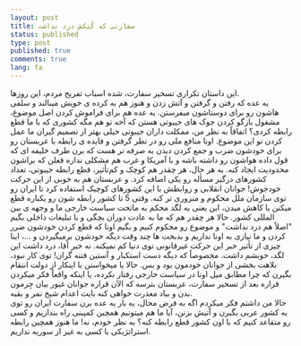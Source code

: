 ```yaml
---
layout: post
title: سفارتی که کُتکش درد نداشت
status: published
type: post
published: true
comments: true
lang: fa
---
```


<p class="justify">
این داستان تکراری تسخیر سفارت، شده اسباب تفریح مردم، این روزها.
<br>
 یه عده که رفتن و گرفتن و آتش زدن و هنوز هم به کرده ی خویش میبالند و سلفی هاشون رو برای دوستاشون میفرستن. یه عده هم برای فراموش کردن اصل موضوع، مشغول بازگو کردن جوک های جیبوتی هستن که آخه تو هم مگه کشوری که با ما قطع رابطه کردی؟ اتفاقاً به نظر من، ممکلت داران جیبوتی خیلی بهتر از تصمیم گیران ما عمل کردن تو این موضوع. اونا منافع ملی رو در نظر گرفتن و فایده ی رابطه با عربستان رو برای خودشون ضرب و جمع کردن دیدن به صرفه تر هست که برن طرف خلیفه ای که قول داده هواشون رو داشته باشه و با آمریکا و غرب هم مشکلی نداره فعلن که براشون محدودیت ایجاد کنه. به هر حال، هر چقدر هم کوچک و کم‌تأثیر، قطع رابطه جیبوتی، تعداد کشورهای درگیر مسأله رو یکی اضافه کرد. و عربستان هم به خوبی از این حرکت خودجوش! جوانان انقلابی و روابطش با این کشورهای کوچیک استفاده کرد تا ایران رو توی سازمان ملل محکوم و منزوری تر کنه. وقتی 5 تا کشور رابطه شون رو یکباره قطع میکنن یا کاهش میدن، این یعنی یه لگد محکم به ماتحت سیاست خارجی ما و وجهه ی بین المللی کشور. حالا هر چقدر هم که ما به عادت دوران بچگی و با تبلیغات داخلی بگیم "اصلاً هم درد نداشت" و موضوع رو محکوم کنیم و بگیم اونا که قطع کردن خودشون ضرر کردن و ما نیازی به اونا نداریم و بدبخت ها چند وقت دیگه خودشون برمیگیردن و ...، اینا چیزی از تأثیر خبر این حرکت غیرقانونی توی دنیا کم نمیکنه. نه خیر آقا، درد داشت این لگد، خوبشم داشت. مخصوصاً که دیگه دست استکبار و آستین فتنه گران! توی کار نبود، بلاهت بخشی از جوانان خودمون بود و بس. حالا یا میخواستن با اینکار از دولت انتقام بگیرن که چرا مطابق میل اونا در سیاست خارجی رفتار نکرده، یا اینکه واقعاً فکر میکردن قراره بعد از تسخیر سفارت، عربستان بترسه که الآن قراره جوانان غیور بیان جِرمون بدن و بیاد معذرت خواهی کنه بایت اعدام شیخ نمر و بقیه.
<br>
حالا من داشتم فکر میکردم اگه به فرض محال، یه بار یه عده برن سفارت ایران رو توی یه کشور عربی بگیرن و آتیش بزنن، آیا ما هم میتونیم همچین کمپینی راه بندازیم و کسی رو متقاعد کنیم که با اون کشور قطع رابطه کنه؟ به نظر خودم، نه! ما هنوز همچین رابطه استراتژیکی با کسی به غیر از سوریه نداریم.

</p>

